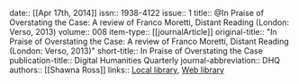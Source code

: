 date:: [[Apr 17th, 2014]]
issn:: 1938-4122
issue:: 1
title:: @In Praise of Overstating the Case: A review of Franco Moretti, Distant Reading (London: Verso, 2013)
volume:: 008
item-type:: [[journalArticle]]
original-title:: "In Praise of Overstating the Case: A review of Franco Moretti, Distant Reading (London: Verso, 2013)"
short-title:: In Praise of Overstating the Case
publication-title:: Digital Humanities Quarterly
journal-abbreviation:: DHQ
authors:: [[Shawna Ross]]
links:: [Local library](zotero://select/groups/2386895/items/I2XL6IF6), [Web library](https://www.zotero.org/groups/2386895/items/I2XL6IF6)
